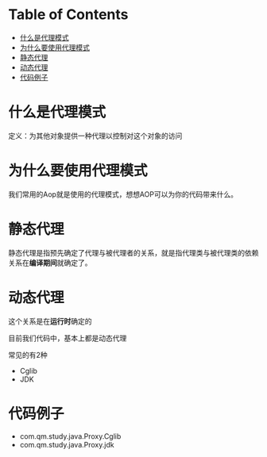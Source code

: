 # Table of Contents

* [什么是代理模式](#什么是代理模式)
* [为什么要使用代理模式](#为什么要使用代理模式)
* [静态代理](#静态代理)
* [动态代理](#动态代理)
* [代码例子](#代码例子)




# 什么是代理模式

定义：为其他对象提供一种代理以控制对这个对象的访问



# 为什么要使用代理模式

我们常用的Aop就是使用的代理模式，想想AOP可以为你的代码带来什么。



# 静态代理

静态代理是指预先确定了代理与被代理者的关系，就是指代理类与被代理类的依赖关系在**编译期间**就确定了。

# 动态代理

这个关系是在**运行时**确定的

目前我们代码中，基本上都是动态代理

常见的有2种

+ Cglib
+ JDK




# 代码例子

+ com.qm.study.java.Proxy.Cglib
+ com.qm.study.java.Proxy.jdk

